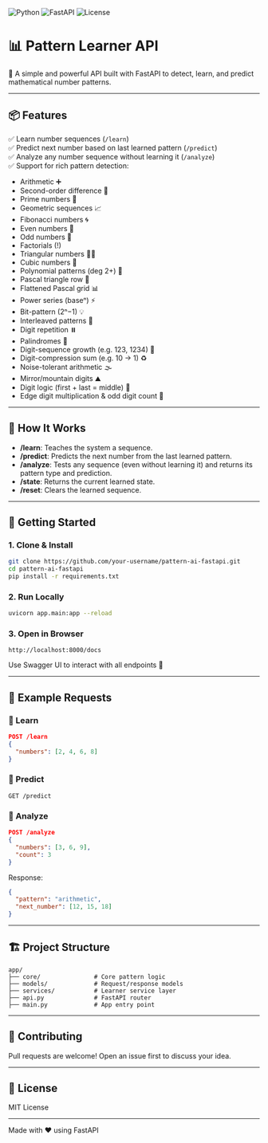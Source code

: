 ![Python](https://img.shields.io/badge/Python-3.9%2B-blue?style=flat-square)
![FastAPI](https://img.shields.io/badge/FastAPI-Backend-green?style=flat-square)
![License](https://img.shields.io/badge/License-MIT-blue.svg?style=flat-square)

# 📊 Pattern Learner API

🚀 A simple and powerful API built with FastAPI to detect, learn, and predict mathematical number patterns.

---

## 📦 Features

✅ Learn number sequences (`/learn`)  
✅ Predict next number based on last learned pattern (`/predict`)  
✅ Analyze any number sequence without learning it (`/analyze`)  
✅ Support for rich pattern detection:
- Arithmetic ➕  
- Second-order difference 🔁  
- Prime numbers 🔢  
- Geometric sequences 📈  
- Fibonacci numbers 🌀  
- Even numbers 🔵  
- Odd numbers 🔺  
- Factorials (!)  
- Triangular numbers 🔺🔺  
- Cubic numbers 🧊  
- Polynomial patterns (deg 2+) 🧮  
- Pascal triangle row 📐  
- Flattened Pascal grid 📊  
- Power series (baseⁿ) ⚡  
- Bit-pattern (2ⁿ−1) 💡  
- Interleaved patterns 🔀  
- Digit repetition ⏸️  
- Palindromes 🔁  
- Digit-sequence growth (e.g. 123, 1234) 🔼  
- Digit-compression sum (e.g. 10 → 1) ♻️  
- Noise-tolerant arithmetic 🌫️  
- Mirror/mountain digits ⛰️  
- Digit logic (first + last = middle) 🧠  
- Edge digit multiplication & odd digit count 🧩

---

## 🧠 How It Works

- **/learn**: Teaches the system a sequence.
- **/predict**: Predicts the next number from the last learned pattern.
- **/analyze**: Tests any sequence (even without learning it) and returns its pattern type and prediction.
- **/state**: Returns the current learned state.
- **/reset**: Clears the learned sequence.

---

## 🚀 Getting Started

### 1. Clone & Install
```bash
git clone https://github.com/your-username/pattern-ai-fastapi.git
cd pattern-ai-fastapi
pip install -r requirements.txt
```

### 2. Run Locally
```bash
uvicorn app.main:app --reload
```

### 3. Open in Browser
```
http://localhost:8000/docs
```
Use Swagger UI to interact with all endpoints 🎯

---

## 📮 Example Requests

### 🔹 Learn
```json
POST /learn
{
  "numbers": [2, 4, 6, 8]
}
```

### 🔹 Predict
```http
GET /predict
```

### 🔹 Analyze
```json
POST /analyze
{
  "numbers": [3, 6, 9],
  "count": 3
}
```

Response:
```json
{
  "pattern": "arithmetic",
  "next_number": [12, 15, 18]
}
```

---

## 🏗️ Project Structure
```
app/
├── core/               # Core pattern logic
├── models/             # Request/response models
├── services/           # Learner service layer
├── api.py              # FastAPI router
├── main.py             # App entry point
```

---

## 🤝 Contributing
Pull requests are welcome! Open an issue first to discuss your idea.

---

## 📄 License
MIT License

---

Made with ❤️ using FastAPI
